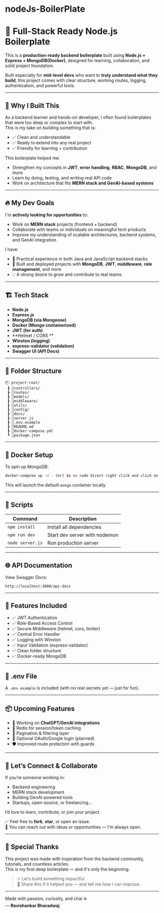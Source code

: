# nodeJs-BoilerPlate

# 🧠 Full-Stack Ready Node.js Boilerplate

This is a **production-ready backend boilerplate** built using **Node.js + Express + MongoDB(Docker)**, designed for learning, collaboration, and solid project foundation.

Built especially for **mid-level devs** who want to **truly understand what they build**, this project comes with clear structure, working routes, logging, authentication, and powerful tools.

---

## 🚀 Why I Built This

As a backend learner and hands-on developer, I often found boilerplates that were too deep or complex to start with.  
This is my take on building something that is:

- ✅ Clean and understandable
- ✅ Ready to extend into any real project
- ✅ Friendly for learning + contribution

This boilerplate helped me:
- Strengthen my concepts in **JWT**, **error handling**, **RBAC**, **MongoDB**, and more
- Learn by doing, testing, and writing real API code
- Work on architecture that fits **MERN stack and GenAI-based systems**

---

## 🔥 My Dev Goals

I'm **actively looking for opportunities** to:

- Work on **MERN stack** projects (frontend + backend)
- Collaborate with teams or individuals on meaningful tech products
- Improve my understanding of scalable architectures, backend systems, and GenAI integration

I have:
- 💼 Practical experience in both Java and JavaScript backend stacks
- 🧠 Built and deployed projects with **MongoDB**, **JWT**, **middleware**, **role management**, and more
- 💡 A strong desire to grow and contribute to real teams

---

## 🏗️ Tech Stack

- **Node.js**
- **Express.js**
- **MongoDB (via Mongoose)**
- **Docker (Mongo containerized)**
- **JWT (for auth)**
- **Helmet / CORS **
- **Winston (logging)**
- **express-validator (validation)**
- **Swagger UI (API Docs)**

---

## 📁 Folder Structure

```
📦 project-root/
 ┣ 📂controllers/
 ┣ 📂routes/
 ┣ 📂models/
 ┣ 📂middleware/
 ┣ 📂utils/
 ┣ 📂config/
 ┣ 📂docs/
 ┣ 📄server.js
 ┣ 📄.env.example
 ┣ 📄README.md
 ┣ 📄docker-compose.yml
 ┗ 📄package.json
```

---

## 🐳 Docker Setup

To spin up MongoDB:

```bash
docker-compose up -d - (or) in vs code direct right click and click on compose up (if docker is installed in your device and in vs code as well)
```

This will launch the default `mongo` container locally.

---

## 📌 Scripts

| Command | Description |
|--------|-------------|
| `npm install` | Install all dependencies |
| `npm run dev` | Start dev server with nodemon |
| `node server.js` | Run production server |

---

## 🌐 API Documentation

View Swagger Docs:

```
http://localhost:3000/api-docs
```

---

## 🔐 Features Included

- ✅ JWT Authentication
- ✅ Role-Based Access Control
- ✅ Secure Middleware (helmet, cors, limiter)
- ✅ Central Error Handler
- ✅ Logging with Winston
- ✅ Input Validation (express-validator)
- ✅ Clean folder structure
- ✅ Docker-ready MongoDB

---

## 🧪 .env File

A `.env.example` is included (with no real secrets yet — just for fun).

---

## 📦 Upcoming Features

- 🧠 Working on **ChatGPT/GenAI integrations**
- 🔁 Redis for session/token caching
- 📃 Pagination & filtering layer
- 🔐 Optional OAuth/Google login (planned)
- 🛡️ Improved route protection with guards

---

## 🤝 Let’s Connect & Collaborate

If you’re someone working in:
- Backend engineering
- MERN stack development
- Building GenAI-powered tools
- Startups, open-source, or freelancing…

I’d love to learn, contribute, or join your project.

✅ Feel free to **fork**, **star**, or open an issue.  
📧 You can reach out with ideas or opportunities — I'm always open.

---

## 📣 Special Thanks

This project was made with inspiration from the backend community, tutorials, and countless articles.  
This is my first deep boilerplate — and it's only the beginning.

> 🔥 Let’s build something impactful.  
> 💙 Share this if it helped you — and tell me how I can improve.

---

Made with passion, curiosity, and chai ☕  
— **Ravishankar Bharadwaj**
